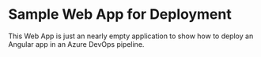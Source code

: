 # Sample Web App for Deployment

This Web App is just an nearly empty application to show how to deploy an Angular app in an Azure DevOps pipeline.